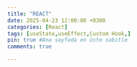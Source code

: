 ```yaml
---
title: "REACT"
date: 2025-04-23 12:00:00 +0300
categories: [React]
tags: [useState,useEffect,Custom Hook,]
pin: true #Ana sayfada en üste sabitle
comments: true

---
```



